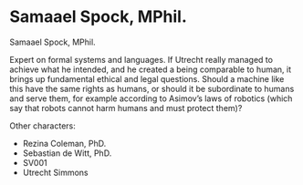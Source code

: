 # Samaael Spock, MPhil.

Samaael Spock, MPhil.

Expert on formal systems and languages. If Utrecht really managed to achieve what he intended, and he created a being comparable to human, it brings up fundamental ethical and legal questions. Should a machine like this have the same rights as humans, or should it be subordinate to humans and serve them, for example according to Asimov’s laws of robotics (which say that robots cannot harm humans and must protect them)?

Other characters:

- Rezina Coleman, PhD.
- Sebastian de Witt, PhD.
- SV001
- Utrecht Simmons
